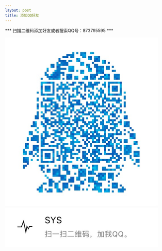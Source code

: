 ```yaml
---
layout: post
title: 添加QQ好友
---
```


*** 扫描二维码添加好友或者搜索QQ号：873795595 ***

![QQ](/media/image/qq_qr_code.JPG)

